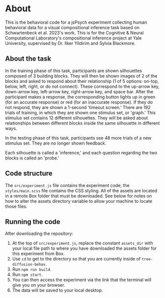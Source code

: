 # About

This is the behavioral code for a jsPsych experiment collecting human behavioral data for a visual compositional inference task based on Schwartenbeck et al. 2023's work. This is for the Cognitive & Neural Computational Laboratory's compositional inference project at Yale University, supervised by Dr. Ilker Yildirim and Sylvia Blackmore. 

## About the task

In the training phase of this task, participants are shown silhouettes composed of 3 building blocks. They will then be shown images of 2 of the blocks and asked to respond about their relationship (1 of 5 options: on-top, below, left, right, or do not connect). These correspond to the up-arrow key, down-arrow key, left-arrow key, right-arrow key, and space bar. After the participant makes a response, the corresponding button lights up in green (for an accurate response) or red (for an inaccurate response). If they do not respond, they are shown a 1-second 'timeout screen.' There are 192 trials of training, in which they are shown one stimulus set, or 'graph.' This stimulus set contains 12 different silhouettes. They will be asked about relationships between different blocks inside the same silhouette in different ways. 

In the testing phase of this task, participants see 48 more trials of a new stimulus set. They are no longer shown feedback. 

Each silhouette is called a 'inference,' and each question regarding the two blocks is called an 'probe.' 

## Code structure

The `src/experiment.js` file contains the experiment code; the `styles/main.scss` file contains the CSS styling. All of the assets are located in a remote Box folder that must be downloaded. See below for notes on how to alter the assets directory variable to allow your machine to locate those files.

## Running the code

After downloading the repository:

1. At the top of `src/experiment.js`, replace the constant `assets_dir` with your local file path to where you have downloaded the assets folder for this experiment from Box.
2. Use `cd` to get to the directory so that you are currently inside of `tree-diffusion-behav`.
3. Run `npm run build`.
4. Run `npm start`.
5. You can then access the experiment via the link that the terminal will give you on your browser.
6. The data will be saved to your local desktop.

   


